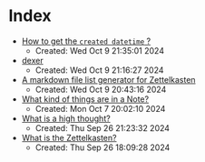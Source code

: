 # Index

- [How to get the `created datetime` ?](https://san-ghun.github.io/zet/zettels/1-a1)
  - Created: Wed Oct  9 21:35:01 2024
- [dexer](https://san-ghun.github.io/zet/zettels/1-a)
  - Created: Wed Oct  9 21:16:27 2024
- [A markdown file list generator for Zettelkasten](https://san-ghun.github.io/zet/zettels/1)
  - Created: Wed Oct  9 20:43:16 2024
- [What kind of things are in a Note?](https://san-ghun.github.io/zet/highthoughts/0)
  - Created: Mon Oct  7 20:02:10 2024
- [What is a high thought?](https://san-ghun.github.io/zet/highthoughts/)
  - Created: Thu Sep 26 21:23:32 2024
- [What is the Zettelkasten?](https://san-ghun.github.io/zet/zettels/)
  - Created: Thu Sep 26 18:09:28 2024
